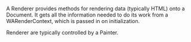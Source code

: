 A Renderer provides methods for rendering data (typically HTML) onto a Document. It gets all the information needed to do its work from a WARenderContext, which is passed in on initialization.

Renderer are typically controlled by a Painter.